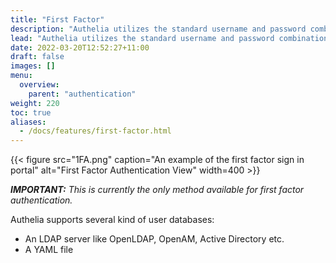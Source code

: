 ```yaml
---
title: "First Factor"
description: "Authelia utilizes the standard username and password combination for first factor authentication."
lead: "Authelia utilizes the standard username and password combination for first factor authentication."
date: 2022-03-20T12:52:27+11:00
draft: false
images: []
menu:
  overview:
    parent: "authentication"
weight: 220
toc: true
aliases:
  - /docs/features/first-factor.html
---
```


{{< figure src="1FA.png" caption="An example of the first factor sign in portal" alt="First Factor Authentication View" width=400 >}}

*__IMPORTANT:__ This is currently the only method available for first factor authentication.*

Authelia supports several kind of user databases:

* An LDAP server like OpenLDAP, OpenAM, Active Directory etc.
* A YAML file

